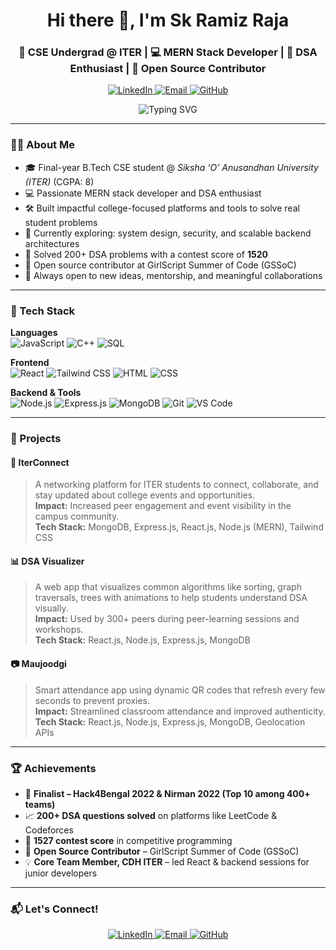 <h1 align="center">Hi there 👋, I'm Sk Ramiz Raja</h1>
<h3 align="center">🚀 CSE Undergrad @ ITER | 💻 MERN Stack Developer | 🧠 DSA Enthusiast | 🌱 Open Source Contributor</h3>

<p align="center">
  <a href="https://www.linkedin.com/in/sk-ramiz-raja-8a72651b6/" target="_blank">
    <img alt="LinkedIn" src="https://img.shields.io/badge/LinkedIn-blue?logo=linkedin&logoColor=white">
  </a>
  <a href="mailto:starkramizsk@gmail.com">
    <img alt="Email" src="https://img.shields.io/badge/Gmail-red?logo=gmail&logoColor=white">
  </a>
  <a href="https://github.com/ramiz1336" target="_blank">
    <img alt="GitHub" src="https://img.shields.io/badge/GitHub-181717?logo=github&logoColor=white">
  </a>
</p>

<p align="center">
  <img src="https://readme-typing-svg.herokuapp.com?font=Fira+Code&size=22&pause=1000&color=00FFAB&center=true&vCenter=true&width=700&lines=Welcome+to+my+GitHub+Profile!;Building+products+for+college+and+community;Let's+create+impact+through+code+💡" alt="Typing SVG" />
</p>

---

### 👨‍💻 About Me

- 🎓 Final-year B.Tech CSE student @ *Siksha ‘O’ Anusandhan University (ITER)* (CGPA: 8)
- 💻 Passionate MERN stack developer and DSA enthusiast
- 🛠️ Built impactful college-focused platforms and tools to solve real student problems
- 🌱 Currently exploring: system design, security, and scalable backend architectures
- 🧠 Solved 200+ DSA problems with a contest score of **1520**
- 🤝 Open source contributor at GirlScript Summer of Code (GSSoC)
- 💬 Always open to new ideas, mentorship, and meaningful collaborations

---

### 🧠 Tech Stack

**Languages**  
![JavaScript](https://img.shields.io/badge/JavaScript-F7DF1E?style=for-the-badge&logo=javascript&logoColor=black)
![C++](https://img.shields.io/badge/C++-00599C?style=for-the-badge&logo=cplusplus&logoColor=white)
![SQL](https://img.shields.io/badge/SQL-4479A1?style=for-the-badge&logo=postgresql&logoColor=white)

**Frontend**  
![React](https://img.shields.io/badge/React-20232A?style=for-the-badge&logo=react&logoColor=61DAFB)
![Tailwind CSS](https://img.shields.io/badge/Tailwind_CSS-38B2AC?style=for-the-badge&logo=tailwind-css)
![HTML](https://img.shields.io/badge/HTML-E34F26?style=for-the-badge&logo=html5&logoColor=white)
![CSS](https://img.shields.io/badge/CSS-1572B6?style=for-the-badge&logo=css3&logoColor=white)

**Backend & Tools**  
![Node.js](https://img.shields.io/badge/Node.js-339933?style=for-the-badge&logo=nodedotjs&logoColor=white)
![Express.js](https://img.shields.io/badge/Express.js-404D59?style=for-the-badge)
![MongoDB](https://img.shields.io/badge/MongoDB-4EA94B?style=for-the-badge&logo=mongodb&logoColor=white)
![Git](https://img.shields.io/badge/Git-F05032?style=for-the-badge&logo=git&logoColor=white)
![VS Code](https://img.shields.io/badge/VS%20Code-007ACC?style=for-the-badge&logo=visual-studio-code&logoColor=white)

---

### 🚀 Projects

#### 🔗 IterConnect  
> A networking platform for ITER students to connect, collaborate, and stay updated about college events and opportunities.  
**Impact:** Increased peer engagement and event visibility in the campus community.  
**Tech Stack:** MongoDB, Express.js, React.js, Node.js (MERN), Tailwind CSS

#### 📊 DSA Visualizer  
> A web app that visualizes common algorithms like sorting, graph traversals, trees with animations to help students understand DSA visually.  
**Impact:** Used by 300+ peers during peer-learning sessions and workshops.  
**Tech Stack:** React.js, Node.js, Express.js, MongoDB

#### 📷 Maujoodgi  
> Smart attendance app using dynamic QR codes that refresh every few seconds to prevent proxies.  
**Impact:** Streamlined classroom attendance and improved authenticity.  
**Tech Stack:** React.js, Node.js, Express.js, MongoDB, Geolocation APIs

---

### 🏆 Achievements

- 🏁 **Finalist – Hack4Bengal 2022 & Nirman 2022 (Top 10 among 400+ teams)**  
- 📈 **200+ DSA questions solved** on platforms like LeetCode & Codeforces  
- 🏅 **1527 contest score** in competitive programming  
- 🤝 **Open Source Contributor** – GirlScript Summer of Code (GSSoC)  
- 💡 **Core Team Member, CDH ITER** – led React & backend sessions for junior developers

---

### 📬 Let's Connect!

<p align="center">
  <a href="https://www.linkedin.com/in/sk-ramiz-raja-8a72651b6/" target="_blank">
    <img alt="LinkedIn" src="https://img.shields.io/badge/LinkedIn-blue?style=for-the-badge&logo=linkedin&logoColor=white" />
  </a>
  <a href="mailto:starkramizsk@gmail.com">
    <img alt="Email" src="https://img.shields.io/badge/Gmail-red?style=for-the-badge&logo=gmail&logoColor=white" />
  </a>
  <a href="https://github.com/ramiz1336" target="_blank">
    <img alt="GitHub" src="https://img.shields.io/badge/GitHub-181717?style=for-the-badge&logo=github&logoColor=white" />
  </a>
</p>
